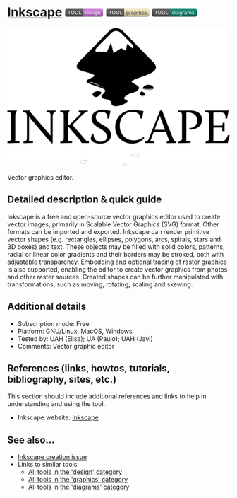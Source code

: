 # [Inkscape](https://inkscape.org/)  [<img src="images/design.png" align="bottom">](https://github.com/e-CLOSE/Toolbox/issues?q=label%3A01_TOOL+label%3Adesign) [<img src="images/graphics.png" align="bottom">](https://github.com/e-CLOSE/Toolbox/issues?q=label%3A01_TOOL+label%3Agraphics) [<img src="images/diagrams.png" align="bottom">](https://github.com/e-CLOSE/Toolbox/issues?q=label%3A01_TOOL+label%3Adiagrams)

![Inkscape logo](images/Inkscape_Logo_full.png)

Vector graphics editor.


## Detailed description & quick guide

Inkscape is a free and open-source vector graphics editor used to create vector images, primarily in Scalable Vector Graphics (SVG) format. Other formats can be imported and exported. Inkscape can render primitive vector shapes (e.g. rectangles, ellipses, polygons, arcs, spirals, stars and 3D boxes) and text. These objects may be filled with solid colors, patterns, radial or linear color gradients and their borders may be stroked, both with adjustable transparency. Embedding and optional tracing of raster graphics is also supported, enabling the editor to create vector graphics from photos and other raster sources. Created shapes can be further manipulated with transformations, such as moving, rotating, scaling and skewing.


## Additional details

- Subscription mode: Free
- Platform: GNU/Linux, MacOS, Windows
- Tested by: UAH (Elisa); UA (Paulo); UAH (Javi)
- Comments: Vector graphic editor


## References (links, howtos, tutorials, bibliography, sites, etc.)

This section should include additional references and links to help in
understanding and using the tool.

- Inkscape website: [Inkscape](https://inkscape.org/)


## See also...

- [Inkscape creation issue](https://github.com/e-CLOSE/Toolbox/issues/144)
- Links to similar tools:
  - [All tools in the 'design' category](https://github.com/e-CLOSE/Toolbox/issues?q=label%3A01_TOOL+label%3Adesign)
  - [All tools in the 'graphics' category](https://github.com/e-CLOSE/Toolbox/issues?q=label%3A01_TOOL+label%3Agraphics)
  - [All tools in the 'diagrams' category](https://github.com/e-CLOSE/Toolbox/issues?q=label%3A01_TOOL+label%3Adiagrams)
